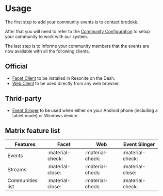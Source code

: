 # Usage

The first step to add your community events is to contact brodokk.

After that you will need to refer to the [Community Configuration](community-configuration.md) to setup your community to work with our system.

The last step is to informe your community members that the events are now available with all the following clients.

## Official

- [Facet Client](facet-client.md) to be installed in Resonite on the Dash.
- [Web Client](web-client.md) to be used directly from any web browser.

## Thrid-party

- [Event Slinger](event-slinger.md) to be used when either on your Android phone (including a tablet mode) or Windows device.

## Matrix feature list

| Features | Facet | Web | Event Slinger |
|--------|--------|---------|------------------|
| Events         | :material-check: | :material-check: | :material-check: |
| Streams           | :material-close: | :material-check: | :material-close: |
| Communities list | :material-close: | :material-check: | :material-check: |